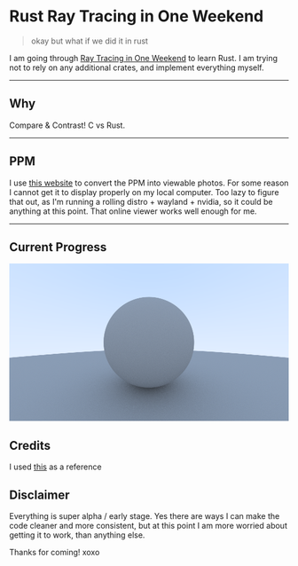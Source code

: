 # Rust Ray Tracing in One Weekend
> okay but what if we did it in rust

I am going through [Ray Tracing in One Weekend](https://raytracing.github.io/books/RayTracingInOneWeekend.html) to learn Rust. I am trying not to rely on any additional crates, and implement everything myself.

----

## Why

Compare & Contrast! C vs Rust.

----

## PPM
I use [this website](https://kylepaulsen.com/stuff/NetpbmViewer/) to convert the PPM into viewable photos. For some reason I cannot get it to display properly on my local computer. Too lazy to figure that out, as I'm running a rolling distro + wayland + nvidia, so it could be anything at this point. That online viewer works well enough for me.

----

## Current Progress
![image](image.png)

## Credits
I used [this](https://github.com/fralken/ray-tracing-in-one-weekend/) as a reference

## Disclaimer

Everything is super alpha / early stage. Yes there are ways I can make the code cleaner and more consistent, but at this point I am more worried about getting it to work, than anything else.

Thanks for coming! xoxo
